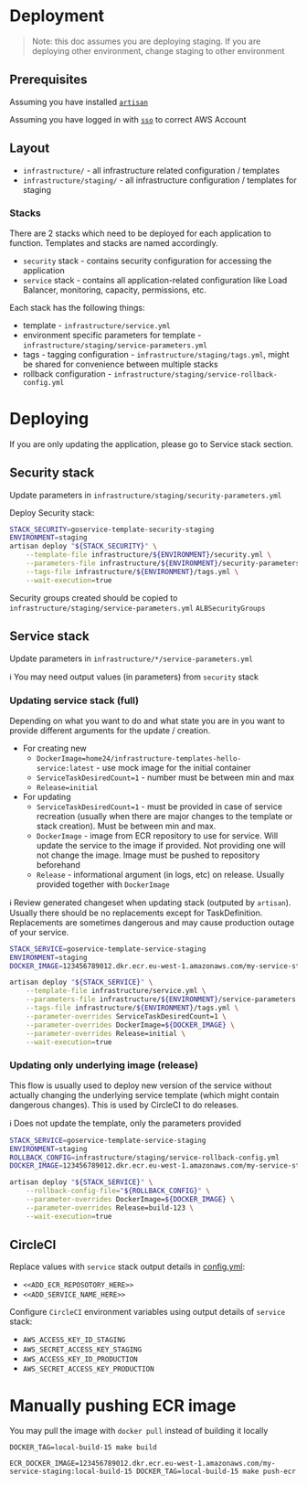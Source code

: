 Deployment
==========

 > Note: this doc assumes you are deploying staging. If you are deploying other environment, change staging to other environment

## Prerequisites

Assuming you have installed [`artisan`](https://github.com/Home24/Infrastructure-Artisan)

Assuming you have logged in with [`sso`](https://github.com/Home24/Go-Tools/tree/master/cmd/sso) to correct AWS Account

## Layout

* `infrastructure/` - all infrastructure related configuration / templates
* `infrastructure/staging/` - all infrastructure configuration / templates for staging

### Stacks

There are 2 stacks which need to be deployed for each application to function. Templates and stacks are named accordingly.

* `security` stack - contains security configuration for accessing the application
* `service` stack - contains all application-related configuration like Load Balancer, monitoring, capacity, permissions, etc.

Each stack has the following things:

* template - `infrastructure/service.yml`
* environment specific parameters for template - `infrastructure/staging/service-parameters.yml`
* tags - tagging configuration - `infrastructure/staging/tags.yml`, might be shared for convenience between multiple stacks
* rollback configuration - `infrastructure/staging/service-rollback-config.yml`

# Deploying

If you are only updating the application, please go to Service stack section.

## Security stack

Update parameters in `infrastructure/staging/security-parameters.yml`

Deploy Security stack:

```bash
STACK_SECURITY=goservice-template-security-staging
ENVIRONMENT=staging
artisan deploy "${STACK_SECURITY}" \
    --template-file infrastructure/${ENVIRONMENT}/security.yml \
    --parameters-file infrastructure/${ENVIRONMENT}/security-parameters.yml \
    --tags-file infrastructure/${ENVIRONMENT}/tags.yml \
    --wait-execution=true
```

Security groups created should be copied to `infrastructure/staging/service-parameters.yml` `ALBSecurityGroups`

## Service stack

Update parameters in `infrastructure/*/service-parameters.yml`

:information_source: You may need output values (in parameters) from `security` stack

### Updating service stack (full)

Depending on what you want to do and what state you are in you want to provide different arguments for the update / creation.

* For creating new
  * `DockerImage=home24/infrastructure-templates-hello-service:latest` - use mock image for the initial container
  * `ServiceTaskDesiredCount=1` - number must be between min and max
  * `Release=initial`
* For updating
  * `ServiceTaskDesiredCount=1` - must be provided in case of service recreation (usually when there are major changes to the template or stack creation). Must be between min and max.
  * `DockerImage` - image from ECR repository to use for service. Will update the service to the image if provided. Not providing one will not change the image. Image must be pushed to repository beforehand
  * `Release` - informational argument (in logs, etc) on release. Usually provided together with `DockerImage`

:information_source: Review generated changeset when updating stack (outputed by `artisan`). Usually there should be no replacements except for TaskDefinition. Replacements are sometimes dangerous and may cause production outage of your service.

```bash
STACK_SERVICE=goservice-template-service-staging
ENVIRONMENT=staging
DOCKER_IMAGE=123456789012.dkr.ecr.eu-west-1.amazonaws.com/my-service-staging:deadbeef

artisan deploy "${STACK_SERVICE}" \
    --template-file infrastructure/service.yml \
    --parameters-file infrastructure/${ENVIRONMENT}/service-parameters.yml \
    --tags-file infrastructure/${ENVIRONMENT}/tags.yml \
    --parameter-overrides ServiceTaskDesiredCount=1 \
    --parameter-overrides DockerImage=${DOCKER_IMAGE} \
    --parameter-overrides Release=initial \
    --wait-execution=true
```

### Updating only underlying image (release)

This flow is usually used to deploy new version of the service without actually
changing the underlying service template (which might contain dangerous changes). This is used by CircleCI to do releases.

:information_source: Does not update the template, only the parameters provided


```bash
STACK_SERVICE=goservice-template-service-staging
ENVIRONMENT=staging
ROLLBACK_CONFIG=infrastructure/staging/service-rollback-config.yml
DOCKER_IMAGE=123456789012.dkr.ecr.eu-west-1.amazonaws.com/my-service-staging:deadbeef

artisan deploy "${STACK_SERVICE}" \
    --rollback-config-file="${ROLLBACK_CONFIG}" \
    --parameter-overrides DockerImage=${DOCKER_IMAGE} \
    --parameter-overrides Release=build-123 \
    --wait-execution=true
```

## CircleCI

Replace values with `service` stack output details in [config.yml](../.circleci/config.yml):
 * `<<ADD_ECR_REPOSOTORY_HERE>>`
 * `<<ADD_SERVICE_NAME_HERE>>`

Configure `CircleCI` environment variables using output details of `service` stack:
 * `AWS_ACCESS_KEY_ID_STAGING`
 * `AWS_SECRET_ACCESS_KEY_STAGING`
 * `AWS_ACCESS_KEY_ID_PRODUCTION`
 * `AWS_SECRET_ACCESS_KEY_PRODUCTION`


# Manually pushing ECR image

You may pull the image with `docker pull` instead of building it locally
```
DOCKER_TAG=local-build-15 make build

ECR_DOCKER_IMAGE=123456789012.dkr.ecr.eu-west-1.amazonaws.com/my-service-staging:local-build-15 DOCKER_TAG=local-build-15 make push-ecr
```
